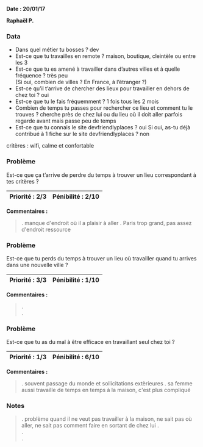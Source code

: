 **Date : 20/01/17**

**Raphaël P.**

### Data

* Dans quel métier tu bosses ? dev
* Est-ce que tu travailles en remote ? maison, boutique, cleintèle ou entre les 3
* Est-ce que tu es amené à travailler dans d’autres villes et à quelle fréquence ? très peu  
(Si oui, combien de villes ? En France, à l’étranger ?)
* Est-ce qu’il t’arrive de chercher des lieux pour travailler en dehors de chez toi ? oui
* Est-ce que tu le fais fréquemment ? 1 fois tous les 2 mois 
* Combien de temps tu passes pour rechercher ce lieu et comment tu le trouves ? cherche près de chez lui ou du lieu où il doit aller
parfois regarde avant mais passe peu de temps
* Est-ce que tu connais le site devfriendlyplaces ?   oui
Si oui, as-tu déjà contribué à 1 fiche sur le site devfriendlyplaces ? non

critères : wifi, calme et confortable

### Problème

Est-ce que ça t’arrive de perdre du temps à trouver un lieu correspondant à tes critères ? 

**Priorité :** 2/3 | **Pénibilité :** 2/10   
------------ | -------------  
**Commentaires :**
> .  manque d'endroit où il a plaisir à aller
> .  Paris trop grand, pas assez d'endroit ressource

### Problème

Est-ce que tu perds du temps à trouver un lieu où travailler quand tu arrives dans une nouvelle ville ? 

**Priorité :** 3/3 | **Pénibilité :** 1/10   
------------ | -------------  
**Commentaires :**
> .  
> .  

### Problème

Est-ce que tu as du mal à être efficace en travaillant seul chez toi ? 

**Priorité :** 1/3 | **Pénibilité :** 6/10   
------------ | -------------  
**Commentaires :**
> .  souvent passage du monde et sollicitations extèrieures
> .  sa femme aussi travaille de temps en temps à la maison, c'est plus compliqué


### Notes

> .  problème quand il ne veut pas travailler à la maison, ne sait pas où aller, ne sait pas comment faire 
en sortant de chez lui
> .  
> .  
> .  



